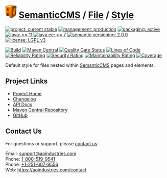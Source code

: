 # [<img src="ao-logo.png" alt="AO Logo" width="35" height="40">](https://github.com/ao-apps) [SemanticCMS](https://github.com/ao-apps/semanticcms) / [File](https://github.com/ao-apps/semanticcms-file) / [Style](https://github.com/ao-apps/semanticcms-file-style)

[![project: current stable](https://semanticcms.com/ao-badges/project-current-stable.svg)](https://aoindustries.com/life-cycle#project-current-stable)
[![management: production](https://semanticcms.com/ao-badges/management-production.svg)](https://aoindustries.com/life-cycle#management-production)
[![packaging: active](https://semanticcms.com/ao-badges/packaging-active.svg)](https://aoindustries.com/life-cycle#packaging-active)  
[![java: &gt;= 11](https://semanticcms.com/ao-badges/java-11.svg)](https://docs.oracle.com/en/java/javase/11/)
[![java ee: &gt;= 7](https://semanticcms.com/ao-badges/javaee-7.svg)](https://docs.oracle.com/javaee/7/)
[![semantic versioning: 2.0.0](https://semanticcms.com/ao-badges/semver-2.0.0.svg)](http://semver.org/spec/v2.0.0.html)
[![license: LGPL v3](https://semanticcms.com/ao-badges/license-lgpl-3.0.svg)](https://www.gnu.org/licenses/lgpl-3.0)

[![Build](https://github.com/ao-apps/semanticcms-file-style/workflows/Build/badge.svg?branch=1.x)](https://github.com/ao-apps/semanticcms-file-style/actions?query=workflow%3ABuild)
[![Maven Central](https://maven-badges.herokuapp.com/maven-central/com.semanticcms/semanticcms-file-style/badge.svg)](https://maven-badges.herokuapp.com/maven-central/com.semanticcms/semanticcms-file-style)
[![Quality Gate Status](https://sonarcloud.io/api/project_badges/measure?branch=1.x&project=com.semanticcms%3Asemanticcms-file-style&metric=alert_status)](https://sonarcloud.io/dashboard?branch=1.x&id=com.semanticcms%3Asemanticcms-file-style)
[![Lines of Code](https://sonarcloud.io/api/project_badges/measure?branch=1.x&project=com.semanticcms%3Asemanticcms-file-style&metric=ncloc)](https://sonarcloud.io/component_measures?branch=1.x&id=com.semanticcms%3Asemanticcms-file-style&metric=ncloc)  
[![Reliability Rating](https://sonarcloud.io/api/project_badges/measure?branch=1.x&project=com.semanticcms%3Asemanticcms-file-style&metric=reliability_rating)](https://sonarcloud.io/component_measures?branch=1.x&id=com.semanticcms%3Asemanticcms-file-style&metric=Reliability)
[![Security Rating](https://sonarcloud.io/api/project_badges/measure?branch=1.x&project=com.semanticcms%3Asemanticcms-file-style&metric=security_rating)](https://sonarcloud.io/component_measures?branch=1.x&id=com.semanticcms%3Asemanticcms-file-style&metric=Security)
[![Maintainability Rating](https://sonarcloud.io/api/project_badges/measure?branch=1.x&project=com.semanticcms%3Asemanticcms-file-style&metric=sqale_rating)](https://sonarcloud.io/component_measures?branch=1.x&id=com.semanticcms%3Asemanticcms-file-style&metric=Maintainability)
[![Coverage](https://sonarcloud.io/api/project_badges/measure?branch=1.x&project=com.semanticcms%3Asemanticcms-file-style&metric=coverage)](https://sonarcloud.io/component_measures?branch=1.x&id=com.semanticcms%3Asemanticcms-file-style&metric=Coverage)

Default style for files nested within [SemanticCMS](https://github.com/ao-apps/semanticcms) pages and elements.

## Project Links
* [Project Home](https://semanticcms.com/file/style/)
* [Changelog](https://semanticcms.com/file/style/changelog)
* [API Docs](https://semanticcms.com/file/style/apidocs/)
* [Maven Central Repository](https://central.sonatype.com/artifact/com.semanticcms/semanticcms-file-style)
* [GitHub](https://github.com/ao-apps/semanticcms-file-style)

## Contact Us
For questions or support, please [contact us](https://aoindustries.com/contact):

Email: [support@aoindustries.com](mailto:support@aoindustries.com)  
Phone: [1-800-519-9541](tel:1-800-519-9541)  
Phone: [+1-251-607-9556](tel:+1-251-607-9556)  
Web: https://aoindustries.com/contact
